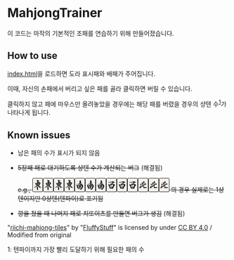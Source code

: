 # MahjongTrainer

이 코드는 마작의 기본적인 조패를 연습하기 위해 만들어졌습니다.

## How to use

[index.html](index.html)을 로드하면 도라 표시패와 배패가 주어집니다.

이때, 자신의 손패에서 버리고 싶은 패를 골라 클릭하면 버릴 수 있습니다.

클릭하지 않고 패에 마우스만 올려놓았을 경우에는 해당 패를 버렸을 경우의 샹텐 수<sup>[1](#footnote1)</sup>가 나타나게 됩니다.

## Known issues

* 남은 패의 수가 표시가 되지 않음
* ~~5장째 패로 대기하도록 샹텐 수가 계산되는 버그~~ (해결됨)
  
  ~~e.g., <img src="/img/1z.png" width="24px" height="32px"><img src="/img/1z.png" width="24px" height="32px"><img src="/img/1z.png" width="24px" height="32px"><img src="/img/1z.png" width="24px" height="32px"><img src="/img/2z.png" width="24px" height="32px"><img src="/img/2z.png" width="24px" height="32px"><img src="/img/2z.png" width="24px" height="32px"><img src="/img/3z.png" width="24px" height="32px"><img src="/img/3z.png" width="24px" height="32px"><img src="/img/3z.png" width="24px" height="32px"><img src="/img/4z.png" width="24px" height="32px"><img src="/img/4z.png" width="24px" height="32px"><img src="/img/4z.png" width="24px" height="32px"> 의 경우 실제로는 1샹텐이지만 0샹텐(텐파이)로 표기됨~~
* ~~깡을 쳤을 때 나머지 패로 치또이츠를 만들면 버그가 생김~~ (해결됨)

"[riichi-mahjong-tiles](https://github.com/FluffyStuff/riichi-mahjong-tiles)" by "[FluffyStuff](https://github.com/FluffyStuff)" is licensed by under [CC BY 4.0](https://creativecommons.org/licenses/by/4.0/) / Modified from original

<a name="footnote1">1</a>: 텐파이까지 가장 빨리 도달하기 위해 필요한 패의 수
